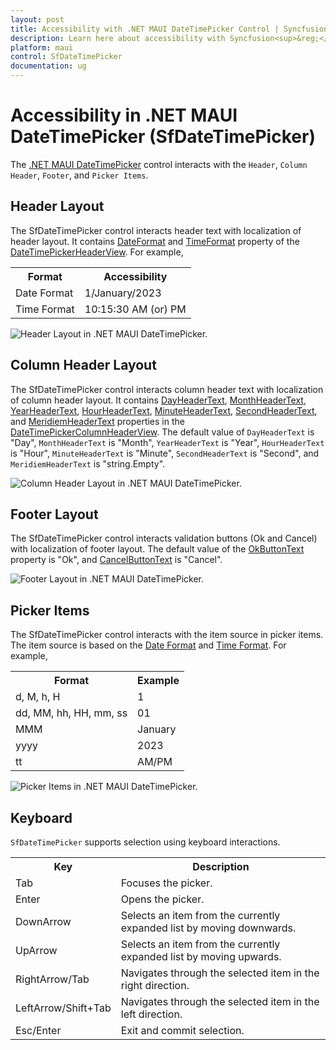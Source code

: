 ```yaml
---
layout: post
title: Accessibility with .NET MAUI DateTimePicker Control | Syncfusion<sup>&reg;</sup>
description: Learn here about accessibility with Syncfusion<sup>&reg;</sup> .NET MAUI (SfDateTimePicker) control.
platform: maui
control: SfDateTimePicker
documentation: ug
---
```


# Accessibility in .NET MAUI DateTimePicker (SfDateTimePicker)

The [.NET MAUI DateTimePicker](https://www.syncfusion.com/maui-controls/maui-datetimepicker) control interacts with the `Header`, `Column Header`, `Footer`, and `Picker Items`.

## Header Layout

The SfDateTimePicker control interacts header text with localization of header layout. It contains [DateFormat](https://help.syncfusion.com/cr/maui/Syncfusion.Maui.Picker.SfDateTimePicker.html#Syncfusion_Maui_Picker_SfDateTimePicker_DateFormat) and [TimeFormat](https://help.syncfusion.com/cr/maui/Syncfusion.Maui.Picker.SfDateTimePicker.html#Syncfusion_Maui_Picker_SfDateTimePicker_TimeFormat) property of the [DateTimePickerHeaderView](https://help.syncfusion.com/cr/maui/Syncfusion.Maui.Picker.DateTimePickerHeaderView.html). For example,

<table>
<tr>
<th>Format</th>
<th>Accessibility</th>
</tr>
<tr>
<td>Date Format</td>
<td>1/January/2023</td>
</tr>
<tr>
<td>Time Format</td>
<td>10:15:30 AM (or) PM</td>
</tr>
</table>

![Header Layout in .NET MAUI DateTimePicker.](images/accessibility/maui-accessibility-datetimepicker-header.png)

## Column Header Layout

The SfDateTimePicker control interacts column header text with localization of column header layout. It contains [DayHeaderText](https://help.syncfusion.com/cr/maui/Syncfusion.Maui.Picker.DateTimePickerColumnHeaderView.html#Syncfusion_Maui_Picker_DateTimePickerColumnHeaderView_DayHeaderText), [MonthHeaderText](https://help.syncfusion.com/cr/maui/Syncfusion.Maui.Picker.DateTimePickerColumnHeaderView.html#Syncfusion_Maui_Picker_DateTimePickerColumnHeaderView_MonthHeaderText), [YearHeaderText](https://help.syncfusion.com/cr/maui/Syncfusion.Maui.Picker.DateTimePickerColumnHeaderView.html#Syncfusion_Maui_Picker_DateTimePickerColumnHeaderView_YearHeaderText), [HourHeaderText](https://help.syncfusion.com/cr/maui/Syncfusion.Maui.Picker.DateTimePickerColumnHeaderView.html#Syncfusion_Maui_Picker_DateTimePickerColumnHeaderView_HourHeaderText), [MinuteHeaderText](https://help.syncfusion.com/cr/maui/Syncfusion.Maui.Picker.DateTimePickerColumnHeaderView.html#Syncfusion_Maui_Picker_DateTimePickerColumnHeaderView_MinuteHeaderText), [SecondHeaderText](https://help.syncfusion.com/cr/maui/Syncfusion.Maui.Picker.DateTimePickerColumnHeaderView.html#Syncfusion_Maui_Picker_DateTimePickerColumnHeaderView_SecondHeaderText), and [MeridiemHeaderText](https://help.syncfusion.com/cr/maui/Syncfusion.Maui.Picker.DateTimePickerColumnHeaderView.html#Syncfusion_Maui_Picker_DateTimePickerColumnHeaderView_MeridiemHeaderText) properties in the [DateTimePickerColumnHeaderView](https://help.syncfusion.com/cr/maui/Syncfusion.Maui.Picker.DateTimePickerColumnHeaderView.html). The default value of `DayHeaderText` is "Day", `MonthHeaderText` is "Month", `YearHeaderText` is "Year", `HourHeaderText` is "Hour", `MinuteHeaderText` is "Minute", `SecondHeaderText` is "Second", and `MeridiemHeaderText` is "string.Empty".

![Column Header Layout in .NET MAUI DateTimePicker.](images/accessibility/maui-accessibility-datetimepicker-columnheader.png)

## Footer Layout

The SfDateTimePicker control interacts validation buttons (Ok and Cancel) with localization of footer layout. The default value of the [OkButtonText](https://help.syncfusion.com/cr/maui/Syncfusion.Maui.Picker.PickerFooterView.html#Syncfusion_Maui_Picker_PickerFooterView_OkButtonText) property is "Ok", and [CancelButtonText](https://help.syncfusion.com/cr/maui/Syncfusion.Maui.Picker.PickerFooterView.html#Syncfusion_Maui_Picker_PickerFooterView_CancelButtonText) is "Cancel".

![Footer Layout in .NET MAUI DateTimePicker.](images/accessibility/maui-accessibility-datetimepicker-footer.png)

## Picker Items

The SfDateTimePicker control interacts with the item source in picker items. The item source is based on the [Date Format](https://help.syncfusion.com/cr/maui/Syncfusion.Maui.Picker.PickerDateFormat.html) and [Time Format](https://help.syncfusion.com/cr/maui/Syncfusion.Maui.Picker.PickerTimeFormat.html). For example, 

<table>
<tr>
<th>Format</th>
<th>Example</th></tr>
<tr>
<td>d, M, h, H</td>
<td>1</td>
</tr>
<tr>
<td>dd, MM, hh, HH, mm, ss</td>
<td>01</td>
</tr>
<tr>
<td>MMM</td>
<td>January</td>
</tr> 
<tr>
<td>yyyy</td>
<td>2023</td>
</tr>
<tr>
<td>tt</td>
<td>AM/PM</td>
</tr>
</table>


![Picker Items in .NET MAUI DateTimePicker.](images/accessibility/maui-accessibility-datetimepicker-items.png)

## Keyboard
`SfDateTimePicker` supports selection using keyboard interactions.

<table>
<tr>
<th>
Key
</th>
<th>
Description
</th>
</tr>
<tr>
<td>
Tab
</td>
<td>
Focuses the picker.
</td>
</tr>
<tr>
<td>
Enter
</td>
<td>
Opens the picker.
</td>
</tr>
<tr>
<td>
DownArrow
</td>
<td>
Selects an item from the currently expanded list by moving downwards.
</td>
</tr>
<tr>
<td>
UpArrow
</td>
<td>
Selects an item from the currently expanded list by moving upwards.
</td>
</tr>
<tr>
<td>
RightArrow/Tab
</td>
<td>
Navigates through the selected item in the right direction.
</td>
</tr>
<tr>
<td>
LeftArrow/Shift+Tab
</td>
<td>
Navigates through the selected item in the left direction.
</td>
</tr>
<tr>
<td>
Esc/Enter
</td>
<td>
Exit and commit selection.
</td>
</tr>
</table>
